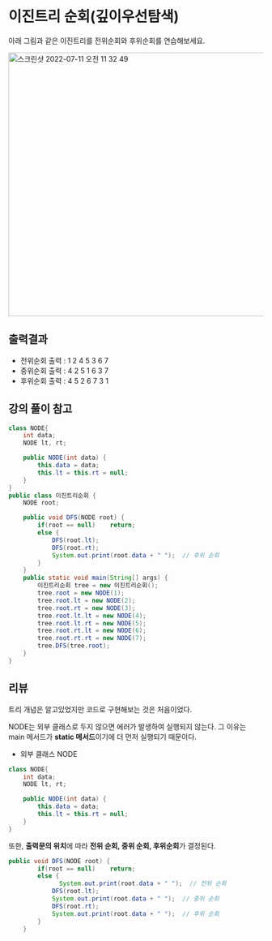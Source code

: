 # 이진트리 순회(깊이우선탐색)



아래 그림과 같은 이진트리를 전위순회와 후위순회를 연습해보세요.

<img width="520" alt="스크린샷 2022-07-11 오전 11 32 49" src="https://user-images.githubusercontent.com/59335077/178179071-84ee474d-cc70-46e2-8dd8-cf07ac5ccef0.png">


## 출력결과

- 전위순회 출력 : 1 2 4 5 3 6 7
- 중위순회 출력 : 4 2 5 1 6 3 7
- 후위순회 출력 : 4 5 2 6 7 3 1



## 강의 풀이 참고

```java
class NODE{
    int data;
    NODE lt, rt;

    public NODE(int data) {
        this.data = data;
        this.lt = this.rt = null;
    }
}
public class 이진트리순회 {
    NODE root;

    public void DFS(NODE root) {
        if(root == null)    return;
        else {
            DFS(root.lt);
            DFS(root.rt);
            System.out.print(root.data + " ");  // 후위 순회
        }
    }
    public static void main(String[] args) {
        이진트리순회 tree = new 이진트리순회();
        tree.root = new NODE(1);
        tree.root.lt = new NODE(2);
        tree.root.rt = new NODE(3);
        tree.root.lt.lt = new NODE(4);
        tree.root.lt.rt = new NODE(5);
        tree.root.rt.lt = new NODE(6);
        tree.root.rt.rt = new NODE(7);
        tree.DFS(tree.root);
    }
}
```



## 리뷰

트리 개념은 알고있었지만 코드로 구현해보는 것은 처음이었다. 

NODE는 외부 클래스로 두지 않으면 에러가 발생하여 실행되지 않는다. 그 이유는 main 메서드가 **static 메서드**이기에 더 먼저 실행되기 때문이다.

- 외부 클래스 NODE

```java
class NODE{
    int data;
    NODE lt, rt;

    public NODE(int data) {
        this.data = data;
        this.lt = this.rt = null;
    }
}
```



또한, **출력문의 위치**에 따라 **전위 순회, 중위 순회, 후위순회**가 결정된다.

```java
public void DFS(NODE root) {
        if(root == null)    return;
        else {
         	  System.out.print(root.data + " ");  // 전위 순회
            DFS(root.lt);
          	System.out.print(root.data + " ");  // 중위 순회
            DFS(root.rt);
            System.out.print(root.data + " ");  // 후위 순회
        }
    }
```

